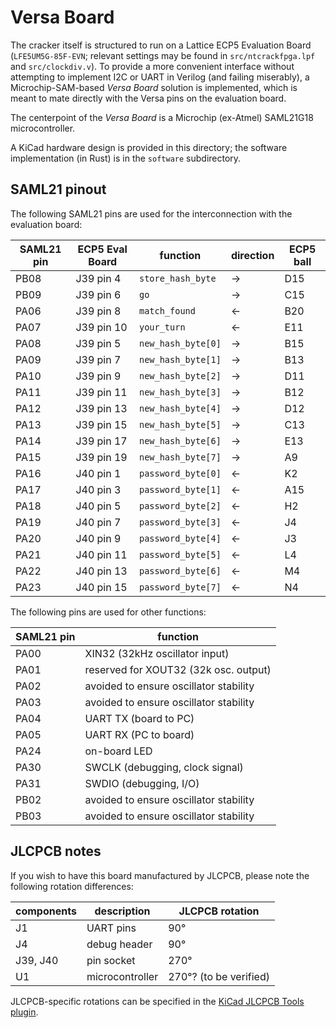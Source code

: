 # Versa Board

The cracker itself is structured to run on a Lattice ECP5 Evaluation Board (`LFE5UM5G-85F-EVN`; relevant settings may be found in `src/ntcrackfpga.lpf` and `src/clockdiv.v`). To provide a more convenient interface without attempting to implement I2C or UART in Verilog (and failing miserably), a Microchip-SAM-based _Versa Board_ solution is implemented, which is meant to mate directly with the Versa pins on the evaluation board.

The centerpoint of the _Versa Board_ is a Microchip (ex-Atmel) SAML21G18 microcontroller.

A KiCad hardware design is provided in this directory; the software implementation (in Rust) is in the `software` subdirectory.

## SAML21 pinout

The following SAML21 pins are used for the interconnection with the evaluation board:

| SAML21 pin | ECP5 Eval Board | function           | direction | ECP5 ball |
| ---------- | --------------- | ------------------ | --------- | --------- |
| PB08       | J39 pin 4       | `store_hash_byte`  | →         | D15       |
| PB09       | J39 pin 6       | `go`               | →         | C15       |
| PA06       | J39 pin 8       | `match_found`      | ←         | B20       |
| PA07       | J39 pin 10      | `your_turn`        | ←         | E11       |
| PA08       | J39 pin 5       | `new_hash_byte[0]` | →         | B15       |
| PA09       | J39 pin 7       | `new_hash_byte[1]` | →         | B13       |
| PA10       | J39 pin 9       | `new_hash_byte[2]` | →         | D11       |
| PA11       | J39 pin 11      | `new_hash_byte[3]` | →         | B12       |
| PA12       | J39 pin 13      | `new_hash_byte[4]` | →         | D12       |
| PA13       | J39 pin 15      | `new_hash_byte[5]` | →         | C13       |
| PA14       | J39 pin 17      | `new_hash_byte[6]` | →         | E13       |
| PA15       | J39 pin 19      | `new_hash_byte[7]` | →         | A9        |
| PA16       | J40 pin 1       | `password_byte[0]` | ←         | K2        |
| PA17       | J40 pin 3       | `password_byte[1]` | ←         | A15       |
| PA18       | J40 pin 5       | `password_byte[2]` | ←         | H2        |
| PA19       | J40 pin 7       | `password_byte[3]` | ←         | J4        |
| PA20       | J40 pin 9       | `password_byte[4]` | ←         | J3        |
| PA21       | J40 pin 11      | `password_byte[5]` | ←         | L4        |
| PA22       | J40 pin 13      | `password_byte[6]` | ←         | M4        |
| PA23       | J40 pin 15      | `password_byte[7]` | ←         | N4        |

The following pins are used for other functions:

| SAML21 pin | function                               |
| ---------- | -------------------------------------- |
| PA00       | XIN32 (32kHz oscillator input)         |
| PA01       | reserved for XOUT32 (32k osc. output)  |
| PA02       | avoided to ensure oscillator stability |
| PA03       | avoided to ensure oscillator stability |
| PA04       | UART TX (board to PC)                  |
| PA05       | UART RX (PC to board)                  |
| PA24       | on-board LED                           |
| PA30       | SWCLK (debugging, clock signal)        |
| PA31       | SWDIO (debugging, I/O)                 |
| PB02       | avoided to ensure oscillator stability |
| PB03       | avoided to ensure oscillator stability |

## JLCPCB notes

If you wish to have this board manufactured by JLCPCB, please note the following rotation differences:

| components | description     | JLCPCB rotation        |
| ---------- | --------------- | ---------------------- |
| J1         | UART pins       | 90°                    |
| J4         | debug header    | 90°                    |
| J39, J40   | pin socket      | 270°                   |
| U1         | microcontroller | 270°? (to be verified) |

JLCPCB-specific rotations can be specified in the [KiCad JLCPCB Tools plugin](https://github.com/Bouni/kicad-jlcpcb-tools).
